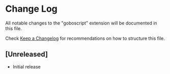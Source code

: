 # Change Log

All notable changes to the "goboscript" extension will be documented in this file.

Check [Keep a Changelog](http://keepachangelog.com/) for recommendations on how to structure this file.

## [Unreleased]

- Initial release